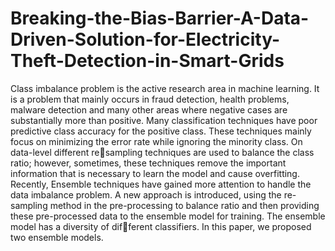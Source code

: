 # Breaking-the-Bias-Barrier-A-Data-Driven-Solution-for-Electricity-Theft-Detection-in-Smart-Grids
Class imbalance problem is the active research area in machine learning. It is a problem that mainly occurs in fraud detection, health problems, malware detection and
many other areas where negative cases are substantially more than positive. Many classification techniques have poor predictive class accuracy for the positive class. These
techniques mainly focus on minimizing the error rate while ignoring the minority class. On data-level different resampling techniques are used to balance the class ratio;
however, sometimes, these techniques remove the important information that is necessary to learn the model and cause overfitting. Recently, Ensemble techniques have gained
more attention to handle the data imbalance problem. A new approach is introduced, using the re-sampling method in the pre-processing to balance ratio and then
providing these pre-processed data to the ensemble model for training. The ensemble model has a diversity of different classifiers. In this paper, we proposed two ensemble
models.
